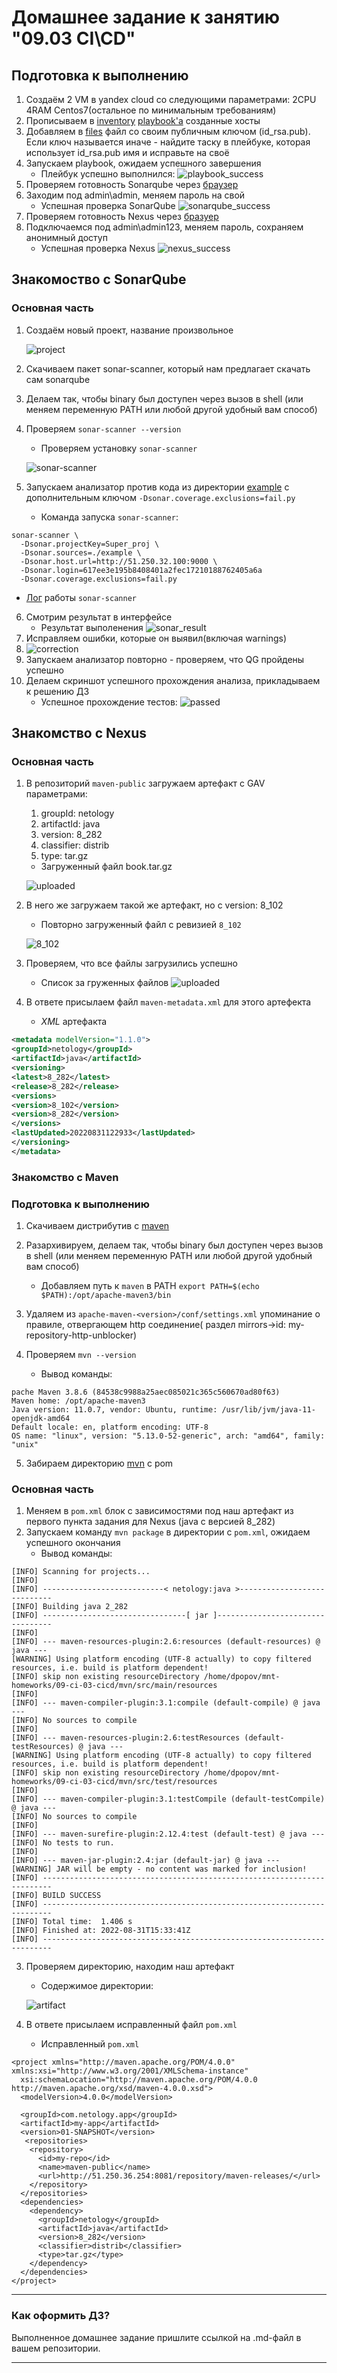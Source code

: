 # Домашнее задание к занятию "09.03 CI\CD"

## Подготовка к выполнению

1. Создаём 2 VM в yandex cloud со следующими параметрами: 2CPU 4RAM Centos7(остальное по минимальным требованиям)
2. Прописываем в [inventory](./infrastructure/inventory/cicd/hosts.yml) [playbook'a](./infrastructure/site.yml) созданные хосты
3. Добавляем в [files](./infrastructure/files/) файл со своим публичным ключом (id_rsa.pub). Если ключ называется иначе - найдите таску в плейбуке, которая использует id_rsa.pub имя и исправьте на своё
4. Запускаем playbook, ожидаем успешного завершения
   * Плейбук успешно выполнился:
   ![playbook_success](img/img.png)
5. Проверяем готовность Sonarqube через [браузер](http://localhost:9000)
6. Заходим под admin\admin, меняем пароль на свой
   * Успешная проверка SonarQube
   ![sonarqube_success](img/img_3.png)
7. Проверяем готовность Nexus через [бразуер](http://localhost:8081)
8. Подключаемся под admin\admin123, меняем пароль, сохраняем анонимный доступ
   * Успешная проверка Nexus
   ![nexus_success](img/img_2.png)

## Знакомоство с SonarQube

### Основная часть

1. Создаём новый проект, название произвольное
   
   ![project](img/img_4.png)
2. Скачиваем пакет sonar-scanner, который нам предлагает скачать сам sonarqube

3. Делаем так, чтобы binary был доступен через вызов в shell (или меняем переменную PATH или любой другой удобный вам способ)
4. Проверяем `sonar-scanner --version`
   * Проверяем установку `sonar-scanner`
   
   ![sonar-scanner](img/img_5.png)

5. Запускаем анализатор против кода из директории [example](./example) с дополнительным ключом `-Dsonar.coverage.exclusions=fail.py`
   * Команда запуска `sonar-scanner`:
```shell
sonar-scanner \
  -Dsonar.projectKey=Super_proj \
  -Dsonar.sources=./example \
  -Dsonar.host.url=http://51.250.32.100:9000 \
  -Dsonar.login=617ee3e195b8408401a2fec17210188762405a6a
  -Dsonar.coverage.exclusions=fail.py
```
   * [Лог](files/sonar-scanner.txt) работы `sonar-scanner`
6. Смотрим результат в интерфейсе
   * Результат выполенения
   ![sonar_result](img/img_6.png)
7. Исправляем ошибки, которые он выявил(включая warnings)
8. ![correction](img/img_9.png)
9. Запускаем анализатор повторно - проверяем, что QG пройдены успешно
10. Делаем скриншот успешного прохождения анализа, прикладываем к решению ДЗ
    * Успешное прохождение тестов:
    ![passed](img/img_8.png)


## Знакомство с Nexus

### Основная часть

1. В репозиторий `maven-public` загружаем артефакт с GAV параметрами:
   1. groupId: netology
   2. artifactId: java
   3. version: 8_282
   4. classifier: distrib
   5. type: tar.gz
   
   * Загруженный файл book.tar.gz
   
   ![uploaded](img/img_10.png)

2. В него же загружаем такой же артефакт, но с version: 8_102
   * Повторно загруженный файл с ревизией `8_102`
   
   ![8_102](img/img_11.png)

3. Проверяем, что все файлы загрузились успешно
   
   * Список за груженных файлов
   ![uploaded](img/img_12.png)
4. В ответе присылаем файл `maven-metadata.xml` для этого артефекта
   
   * _XML_ артефакта
```xml
<metadata modelVersion="1.1.0">
<groupId>netology</groupId>
<artifactId>java</artifactId>
<versioning>
<latest>8_282</latest>
<release>8_282</release>
<versions>
<version>8_102</version>
<version>8_282</version>
</versions>
<lastUpdated>20220831122933</lastUpdated>
</versioning>
</metadata>
```

### Знакомство с Maven

### Подготовка к выполнению

1. Скачиваем дистрибутив с [maven](https://maven.apache.org/download.cgi)
2. Разархивируем, делаем так, чтобы binary был доступен через вызов в shell (или меняем переменную PATH или любой другой удобный вам способ)
   
   * Добавляем путь к `maven` в PATH
   `export PATH=$(echo $PATH):/opt/apache-maven3/bin`
   
3. Удаляем из `apache-maven-<version>/conf/settings.xml` упоминание о правиле, отвергающем http соединение( раздел mirrors->id: my-repository-http-unblocker)
4. Проверяем `mvn --version`
   * Вывод команды:
```shell
pache Maven 3.8.6 (84538c9988a25aec085021c365c560670ad80f63)
Maven home: /opt/apache-maven3
Java version: 11.0.7, vendor: Ubuntu, runtime: /usr/lib/jvm/java-11-openjdk-amd64
Default locale: en, platform encoding: UTF-8
OS name: "linux", version: "5.13.0-52-generic", arch: "amd64", family: "unix"
```
5. Забираем директорию [mvn](./mvn) с pom

### Основная часть

1. Меняем в `pom.xml` блок с зависимостями под наш артефакт из первого пункта задания для Nexus (java с версией 8_282)
2. Запускаем команду `mvn package` в директории с `pom.xml`, ожидаем успешного окончания
   * Вывод команды:
```shell
[INFO] Scanning for projects...
[INFO]
[INFO] ---------------------------< netology:java >----------------------------
[INFO] Building java 2_282
[INFO] --------------------------------[ jar ]---------------------------------
[INFO]
[INFO] --- maven-resources-plugin:2.6:resources (default-resources) @ java ---
[WARNING] Using platform encoding (UTF-8 actually) to copy filtered resources, i.e. build is platform dependent!
[INFO] skip non existing resourceDirectory /home/dpopov/mnt-homeworks/09-ci-03-cicd/mvn/src/main/resources
[INFO]
[INFO] --- maven-compiler-plugin:3.1:compile (default-compile) @ java ---
[INFO] No sources to compile
[INFO]
[INFO] --- maven-resources-plugin:2.6:testResources (default-testResources) @ java ---
[WARNING] Using platform encoding (UTF-8 actually) to copy filtered resources, i.e. build is platform dependent!
[INFO] skip non existing resourceDirectory /home/dpopov/mnt-homeworks/09-ci-03-cicd/mvn/src/test/resources
[INFO]
[INFO] --- maven-compiler-plugin:3.1:testCompile (default-testCompile) @ java ---
[INFO] No sources to compile
[INFO]
[INFO] --- maven-surefire-plugin:2.12.4:test (default-test) @ java ---
[INFO] No tests to run.
[INFO]
[INFO] --- maven-jar-plugin:2.4:jar (default-jar) @ java ---
[WARNING] JAR will be empty - no content was marked for inclusion!
[INFO] ------------------------------------------------------------------------
[INFO] BUILD SUCCESS
[INFO] ------------------------------------------------------------------------
[INFO] Total time:  1.406 s
[INFO] Finished at: 2022-08-31T15:33:41Z
[INFO] ------------------------------------------------------------------------

```
3. Проверяем директорию, находим наш артефакт
   * Содержимое директории:
   
   ![artifact](img/img_14.png)

4. В ответе присылаем исправленный файл `pom.xml`
   * Исправленный `pom.xml`
```shell
<project xmlns="http://maven.apache.org/POM/4.0.0" xmlns:xsi="http://www.w3.org/2001/XMLSchema-instance"
  xsi:schemaLocation="http://maven.apache.org/POM/4.0.0 http://maven.apache.org/xsd/maven-4.0.0.xsd">
  <modelVersion>4.0.0</modelVersion>

  <groupId>com.netology.app</groupId>
  <artifactId>my-app</artifactId>
  <version>01-SNAPSHOT</version>
   <repositories>
    <repository>
      <id>my-repo</id>
      <name>maven-public</name>
      <url>http://51.250.36.254:8081/repository/maven-releases/</url>
    </repository>
  </repositories>
  <dependencies>
    <dependency>
      <groupId>netology</groupId>
      <artifactId>java</artifactId>
      <version>8_282</version>
      <classifier>distrib</classifier>
      <type>tar.gz</type>
    </dependency>
  </dependencies>
</project>
```
---

### Как оформить ДЗ?

Выполненное домашнее задание пришлите ссылкой на .md-файл в вашем репозитории.

---
